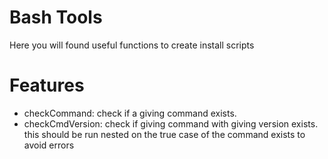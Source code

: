 # Bash Tools

Here you will found useful functions to create install scripts

# Features
* checkCommand: check if a giving command exists.
* checkCmdVersion: check if giving command with giving version exists.
  this should be run nested on the true case of the command exists to avoid errors